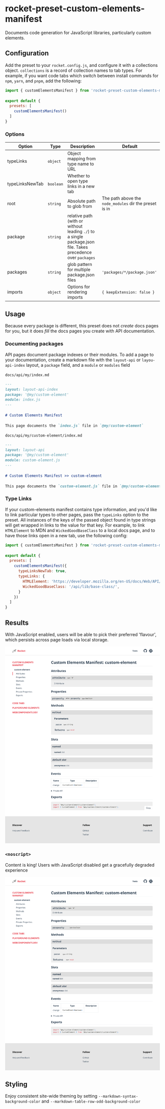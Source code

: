 # rocket-preset-custom-elements-manifest

Documents code generation for JavaScript libraries, particularly custom elements.

## Configuration

Add the preset to your `rocket.config.js`, and configure it with a collections object. `collections` is a record of collection names to tab types. For example, if you want code tabs which switch between install commands for `npm`, `yarn`, and `pnpm`, add the following:

```js
import { customElementsManifest } from 'rocket-preset-custom-elements-manifest';

export default {
  presets: [
    customElementsManifest()
  ]
}
```

### Options

| Option          | Type      | Description | Default |
| --------------- | --------- | ----------- | ------- |
| typeLinks       | `object`  | Object mapping from type name to URL | |
| typeLinksNewTab | `boolean` | Whether to open type links in a new tab | |
| root            | `string`  | Absolute path to glob from | The path above the `node_modules` dir the preset is in |
| package         | `string`  | relative path (with or without leading `./`) to a single package.json file. Takes precedence over `packages` | |
| packages        | `string`  | glob pattern for multiple package.json files | `'packages/*/package.json'` |
| imports         | `object`  | Options for rendering imports | `{ keepExtension: false }` |

## Usage

Because every package is different, this preset does not _create_ docs pages for you, but it does _fill_ the docs pages you create with API documentation.

### Documenting packages

API pages document package indexes or their modules. To add a page to your documentation, create a markdown file with the `layout-api` or `layou-api-index` layout, a `package` field, and a `module` or `modules` field

`docs/api/my/index.md`

~~~markdown
---
layout: layout-api-index
package: '@my/custom-element'
module: index.js
---

# Custom Elements Manifest

This page documents the `index.js` file in `@my/custom-element`
~~~

`docs/api/my/custom-element/index.md`

~~~markdown
---
layout: layout-api
package: '@my/custom-element'
module: custom-element.js
---

# Custom Elements Manifest >> custom-element

This page documents the `custom-element.js` file in `@my/custom-element`
~~~

### Type Links
If your custom-elements manifest contains type information, and you'd like to link particular types to other pages, pass the `typeLinks` option to the preset. All instances of the keys of the passed object found in type strings will get wrapped in links to the value for that key. For example, to link `HTMLElement` to MDN and `WickedGoodBaseClass` to a local docs page, and to have those links open in a new tab, use the following config:

```js
import { customElementsManifest } from 'rocket-preset-custom-elements-manifest';

export default {
  presets: [
    customElementsManifest({
      typeLinksNewTab: true,
      typeLinks: {
        HTMLElement: 'https://developer.mozilla.org/en-US/docs/Web/API/HTMLElement',
        WickedGoodBaseClass: '/api/lib/base-class/',
      }
    })
  ]
}
```

## Results

With JavaScript enabled, users will be able to pick their preferred 'flavour', which persists across page loads via local storage.

![Example showing docs for "custom-element"](./custom-elements-manifest-module.png)

### `<noscript>`

Content is king! Users with JavaScript disabled get a gracefully degraded experience

![Example showing noscript docs for "custom-element"](./custom-elements-manifest-module-noscript.png)

## Styling

Enjoy consistent site-wide theming by setting `--markdown-syntax-background-color` and `--markdown-table-row-odd-background-color`
